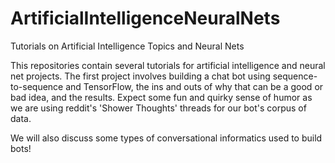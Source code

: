 # ArtificialIntelligenceNeuralNets
Tutorials on Artificial Intelligence Topics and Neural Nets

This repositories contain several tutorials for artificial intelligence and neural net projects.
The first project involves building a chat bot using sequence-to-sequence and TensorFlow, the ins and outs of why that can be a good or bad idea, and the results.
Expect some fun and quirky sense of humor as we are using reddit's 'Shower Thoughts' threads for our bot's corpus of data.

We will also discuss some types of conversational informatics used to build bots!
